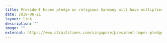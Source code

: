 ```yaml
---
title: President hopes pledge on religious harmony will have multiplier effect
date: 2019-06-21
layout: link
description: ""
image: ""
external: https://www.straitstimes.com/singapore/president-hopes-pledge-on-religious-harmony-will-have-multiplier-effect
---
```

